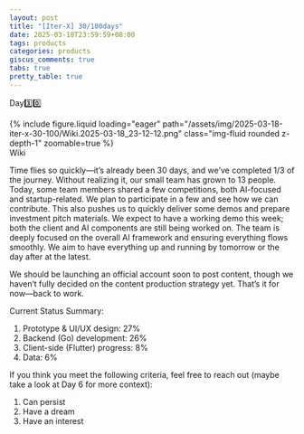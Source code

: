 ```yaml
---
layout: post
title: "[Iter-X] 30/100days"
date: 2025-03-18T23:59:59+08:00
tags: products
categories: products
giscus_comments: true
tabs: true
pretty_table: true
---
```


Day3️⃣0️⃣

<div class="row mt-3">
    <div class="col-sm mt-0 mb-0">
        {% include figure.liquid loading="eager" path="/assets/img/2025-03-18-iter-x-30-100/Wiki.2025-03-18_23-12-12.png" class="img-fluid rounded z-depth-1" zoomable=true %}
    </div>
</div>
<div class="caption mt-0">
    Wiki
</div>

Time flies so quickly—it’s already been 30 days, and we’ve completed 1/3 of the journey. Without realizing it, our small team has grown to 13 people. Today, some team members shared a few competitions, both AI-focused and startup-related. We plan to participate in a few and see how we can contribute. This also pushes us to quickly deliver some demos and prepare investment pitch materials. We expect to have a working demo this week; both the client and AI components are still being worked on. The team is deeply focused on the overall AI framework and ensuring everything flows smoothly. We aim to have everything up and running by tomorrow or the day after at the latest.

We should be launching an official account soon to post content, though we haven’t fully decided on the content production strategy yet. That’s it for now—back to work.

Current Status Summary:

1. Prototype & UI/UX design: 27%
2. Backend (Go) development: 26%
3. Client-side (Flutter) progress: 8%
4. Data: 6%

If you think you meet the following criteria, feel free to reach out (maybe take a look at Day 6 for more context):

1. Can persist
2. Have a dream
3. Have an interest
